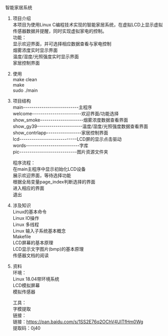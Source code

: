 智能家居系统
  
1. 项目介绍  
    本项目为使用Linux C编程技术实现的智能家居系统，在虚拟LCD上显示虚拟传感器数据并提醒，同时实现虚拟家电的控制。  
    功能：  
        显示欢迎界面，并可选择相应数据查看与家电控制  
        烟雾浓度实时显示界面  
        温度/湿度/光照强度实时显示界面  
        家居控制界面  

2. 使用  
    make clean  
    make  
    sudo ./main  

3. 项目结构  
    main---------------------------主程序  
    welcome------------------------欢迎界面/功能选择  
    show_smoke---------------------烟雾浓度数据查看界面  
    show_gy39----------------------温度/湿度/光照强度数据查看界面  
    show_contrlapp-----------------家居控制界面  
    lcd----------------------------LCD屏的显示点击驱动  
    words--------------------------字库  
    pic----------------------------图片资源文件夹  

    程序流程：  
        在main主程序中显示初始化LCD设备  
        展示欢迎界面，等待选择功能  
        根据全局变量page_index判断选择的界面  
        进入相应的界面  
        退出  
    
4. 涉及知识  
    Linux的基本命令  
    Linux IO操作  
    Linux 多线程  
    Linux 输入子系统基本概念  
    Makefile  
    LCD屏幕的基本原理  
    LCD显示文字图片(bmp)的基本原理  
    传感器文档的阅读  

5. 资料  
    环境：  
        Linux 18.04带环境系统  
        LCD模拟屏幕  
        模拟传感器  

    工具：  
        字模提取  
    链接：  
        链接：https://pan.baidu.com/s/1SS2E76q2OChV4UITfHm0Wg   
        提取码：0j40  

